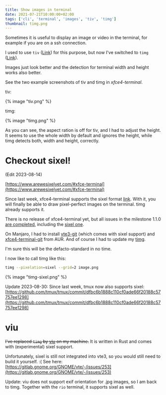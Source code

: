 ```yaml
---
title: Show images in terminal
date: 2021-07-21T10:00:00+02:00
tags: ['cli', 'terminal', 'images', 'tiv', 'timg']
thumbnail: timg.png
---
```


Sometimes it is useful to display an image or video in the terminal,
for example if you are on a ssh connection.

I used to use `tiv` ([Link](https://github.com/stefanhaustein/TerminalImageViewer))
for this purpose, but now I've switched to `timg` ([Link](https://github.com/hzeller/timg)).

Images just look better and the detection for terminal width and height works also better.

See the two example screenshots of tiv and timg in *xfce4-terminal*.

tiv:

{% image "tiv.png" %}

timg:

{% image "timg.png" %}

As you can see, the aspect ration is off for tiv, and I had to adjust the height.
It seems to use the whole width by default and ignores the height, while timg
detects both, width and height, correctly.

# Checkout sixel!

(Edit 2023-08-14)

[https://www.arewesixelyet.com/#xfce-terminal](https://www.arewesixelyet.com/#xfce-terminal)

Since last week, xfce4-terminal supports the sixel format [link](https://gitlab.xfce.org/apps/xfce4-terminal/-/commit/493a7a54b437df9419847b29fe94eae671816c09).
With it, you will finally be able to draw pixel-perfect images on the terminal.
timg already supports it.

There is no release of xfce4-terminal yet, but all issues in the milestone 1.1.0 [are completed](https://gitlab.xfce.org/apps/xfce4-terminal/-/milestones/2#tab-issues),
including the [sixel one](https://gitlab.xfce.org/apps/xfce4-terminal/-/issues/76).

On Manjaro, I had to install [vte3-git](https://aur.archlinux.org/packages/vte3-git) (which comes with sixel support)
and [xfce4-terminal-git](https://aur.archlinux.org/packages/xfce4-terminal-git) from AUR.
And of course I had to update my [timg](https://aur.archlinux.org/packages/timg).

I'm sure this will be the defacto-standard in no time.

I now like to call timg like this:

```bash
timg --pixelation=sixel --grid=2 image.png
```

{% image "timg-sixel.png" %}

Update 2023-08-30: Since last week, tmux now also supports sixel:
[https://github.com/tmux/tmux/commit/dfbc6b1888c110cf0ade66f20188c57757ee1298](https://github.com/tmux/tmux/commit/dfbc6b1888c110cf0ade66f20188c57757ee1298)

# viu

~~I've replaced `timg` by [viu](https://github.com/atanunq/viu) on my machine.~~
It is written in Rust and comes with (experimental) sixel support.

Unfortunately, sixel is still not integrated into vte3, so you would still need to build it yourself. :(
See here: [https://gitlab.gnome.org/GNOME/vte/-/issues/253](https://gitlab.gnome.org/GNOME/vte/-/issues/253)

Update:
viu does not support exif orientation for .jpg images, so I am back to timg.
Together with the `rio` terminal, it supports sixel as well.
